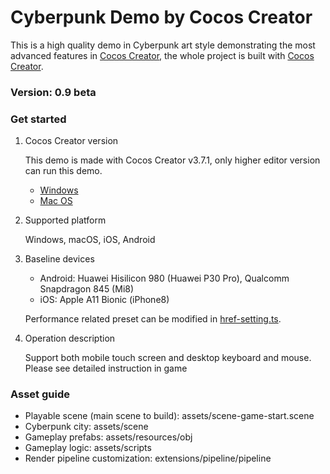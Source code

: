 # Cyberpunk Demo by Cocos Creator

This is a high quality demo in Cyberpunk art style demonstrating the most advanced features in [Cocos Creator](https://www.cocos.com/en/creator), the whole project is built with [Cocos Creator](https://www.cocos.com/en/creator).

### Version: 0.9 beta

### Get started

1. Cocos Creator version

    This demo is made with Cocos Creator v3.7.1, only higher editor version can run this demo.
    - [Windows](https://download.cocos.org/CocosCreator/v3.7.1/CocosCreator-v3.7.1-win-020918.zip)
    - [Mac OS](https://download.cocos.org/CocosCreator/v3.7.1/CocosCreator-v3.7.1-mac-020918.zip)

2. Supported platform

    Windows, macOS, iOS, Android

3. Baseline devices

    - Android: Huawei Hisilicon 980 (Huawei P30 Pro), Qualcomm Snapdragon 845 (Mi8)
    - iOS: Apple A11 Bionic (iPhone8)
    
    Performance related preset can be modified in [href-setting.ts](./extensions/pipeline/pipeline/settings/href-setting.ts).

4. Operation description
   
    Support both mobile touch screen and desktop keyboard and mouse. Please see detailed instruction in game


### Asset guide

- Playable scene (main scene to build): assets/scene-game-start.scene
- Cyberpunk city: assets/scene
- Gameplay prefabs: assets/resources/obj
- Gameplay logic: assets/scripts
- Render pipeline customization: extensions/pipeline/pipeline
